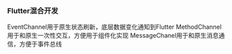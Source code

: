 ### Flutter混合开发

EventChannel用于原生状态刷新，底层数据变化通知到Flutter
MethodChannel用于和原生一次性交互，方便用于组件化实现
MessageChanel用于和原生消息通信，方便于事件总线